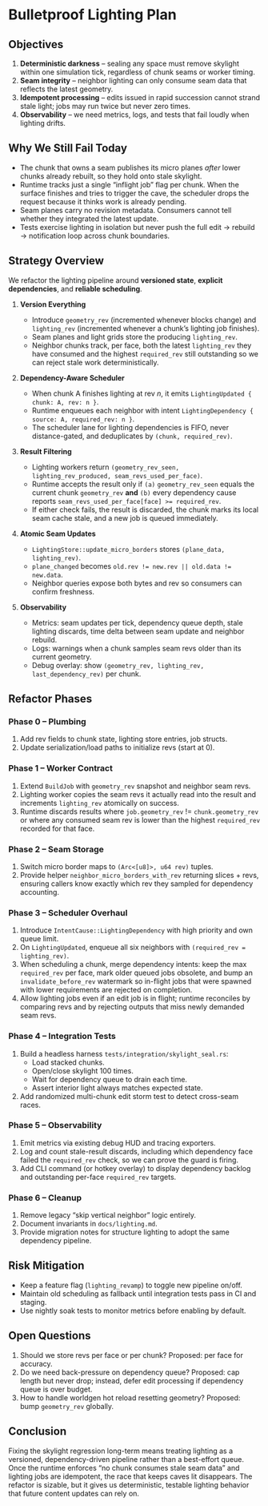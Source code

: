 # Bulletproof Lighting Plan

## Objectives

1. **Deterministic darkness** – sealing any space must remove skylight within one simulation tick, regardless of chunk seams or worker timing.
2. **Seam integrity** – neighbor lighting can only consume seam data that reflects the latest geometry.
3. **Idempotent processing** – edits issued in rapid succession cannot strand stale light; jobs may run twice but never zero times.
4. **Observability** – we need metrics, logs, and tests that fail loudly when lighting drifts.

## Why We Still Fail Today

- The chunk that owns a seam publishes its micro planes *after* lower chunks already rebuilt, so they hold onto stale skylight.
- Runtime tracks just a single “inflight job” flag per chunk. When the surface finishes and tries to trigger the cave, the scheduler drops the request because it thinks work is already pending.
- Seam planes carry no revision metadata. Consumers cannot tell whether they integrated the latest update.
- Tests exercise lighting in isolation but never push the full edit → rebuild → notification loop across chunk boundaries.

## Strategy Overview

We refactor the lighting pipeline around **versioned state**, **explicit dependencies**, and **reliable scheduling**.

1. **Version Everything**
   - Introduce `geometry_rev` (incremented whenever blocks change) and `lighting_rev` (incremented whenever a chunk’s lighting job finishes).
   - Seam planes and light grids store the producing `lighting_rev`.
   - Neighbor chunks track, per face, both the latest `lighting_rev` they have consumed and the highest `required_rev` still outstanding so we can reject stale work deterministically.

2. **Dependency-Aware Scheduler**
   - When chunk A finishes lighting at rev *n*, it emits `LightingUpdated { chunk: A, rev: n }`.
   - Runtime enqueues each neighbor with intent `LightingDependency { source: A, required_rev: n }`.
   - The scheduler lane for lighting dependencies is FIFO, never distance-gated, and deduplicates by `(chunk, required_rev)`.

3. **Result Filtering**
   - Lighting workers return `(geometry_rev_seen, lighting_rev_produced, seam_revs_used_per_face)`.
   - Runtime accepts the result only if `(a)` `geometry_rev_seen` equals the current chunk `geometry_rev` **and** `(b)` every dependency cause reports `seam_revs_used_per_face[face] >= required_rev`.
   - If either check fails, the result is discarded, the chunk marks its local seam cache stale, and a new job is queued immediately.

4. **Atomic Seam Updates**
   - `LightingStore::update_micro_borders` stores `(plane_data, lighting_rev)`.
   - `plane_changed` becomes `old.rev != new.rev || old.data != new.data`.
   - Neighbor queries expose both bytes and rev so consumers can confirm freshness.

5. **Observability**
   - Metrics: seam updates per tick, dependency queue depth, stale lighting discards, time delta between seam update and neighbor rebuild.
   - Logs: warnings when a chunk samples seam revs older than its current geometry.
   - Debug overlay: show `(geometry_rev, lighting_rev, last_dependency_rev)` per chunk.

## Refactor Phases

### Phase 0 – Plumbing

1. Add rev fields to chunk state, lighting store entries, job structs.
2. Update serialization/load paths to initialize revs (start at 0).

### Phase 1 – Worker Contract

1. Extend `BuildJob` with `geometry_rev` snapshot and neighbor seam revs.
2. Lighting worker copies the seam revs it actually read into the result and increments `lighting_rev` atomically on success.
3. Runtime discards results where `job.geometry_rev` != `chunk.geometry_rev` or where any consumed seam rev is lower than the highest `required_rev` recorded for that face.

### Phase 2 – Seam Storage

1. Switch micro border maps to `(Arc<[u8]>, u64 rev)` tuples.
2. Provide helper `neighbor_micro_borders_with_rev` returning slices + revs, ensuring callers know exactly which rev they sampled for dependency accounting.

### Phase 3 – Scheduler Overhaul

1. Introduce `IntentCause::LightingDependency` with high priority and own queue limit.
2. On `LightingUpdated`, enqueue all six neighbors with `(required_rev = lighting_rev)`.
3. When scheduling a chunk, merge dependency intents: keep the max `required_rev` per face, mark older queued jobs obsolete, and bump an `invalidate_before_rev` watermark so in-flight jobs that were spawned with lower requirements are rejected on completion.
4. Allow lighting jobs even if an edit job is in flight; runtime reconciles by comparing revs and by rejecting outputs that miss newly demanded seam revs.

### Phase 4 – Integration Tests

1. Build a headless harness `tests/integration/skylight_seal.rs`:
   - Load stacked chunks.
   - Open/close skylight 100 times.
   - Wait for dependency queue to drain each time.
   - Assert interior light always matches expected state.
2. Add randomized multi-chunk edit storm test to detect cross-seam races.

### Phase 5 – Observability

1. Emit metrics via existing debug HUD and tracing exporters.
2. Log and count stale-result discards, including which dependency face failed the `required_rev` check, so we can prove the guard is firing.
3. Add CLI command (or hotkey overlay) to display dependency backlog and outstanding per-face `required_rev` targets.

### Phase 6 – Cleanup

1. Remove legacy “skip vertical neighbor” logic entirely.
2. Document invariants in `docs/lighting.md`.
3. Provide migration notes for structure lighting to adopt the same dependency pipeline.

## Risk Mitigation

- Keep a feature flag (`lighting_revamp`) to toggle new pipeline on/off.
- Maintain old scheduling as fallback until integration tests pass in CI and staging.
- Use nightly soak tests to monitor metrics before enabling by default.

## Open Questions

1. Should we store revs per face or per chunk? Proposed: per face for accuracy.
2. Do we need back-pressure on dependency queue? Proposed: cap length but never drop; instead, defer edit processing if dependency queue is over budget.
3. How to handle worldgen hot reload resetting geometry? Proposed: bump `geometry_rev` globally.

## Conclusion

Fixing the skylight regression long-term means treating lighting as a versioned, dependency-driven pipeline rather than a best-effort queue. Once the runtime enforces “no chunk consumes stale seam data” and lighting jobs are idempotent, the race that keeps caves lit disappears. The refactor is sizable, but it gives us deterministic, testable lighting behavior that future content updates can rely on.
